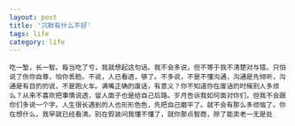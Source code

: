 ```yaml
---
layout: post
title: '沉默有什么不好'
tags: life
category: life
---
```


    吃一堑，长一智。每当吃了亏，我就想起这句话。我不会多说，但不等于我不清楚对与错。只怕说了伤你自尊，怕你丢脸。不说，人已看透，够了。不多说，不是不懂沟通，沟通是先倾听，沟通是有目的的说，不是跑火车。满嘴正确的废话，有意义？你不知道你在废话的时候别人多烦么？从来不喜欢把事情说透，留人面子也是给自己后路。岁月告诉我如何面对你们，但我不会跟你们多说一个字。人生很长遇到的人也形形色色，先把自己磨平了。就不会有那么多烦恼了。你在想什么，我早就已经看清。别在假装问我懂不懂了，就你那点智商，除了能卖老一无是处
